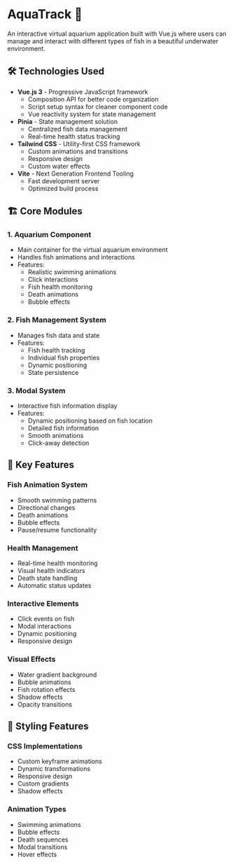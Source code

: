 # AquaTrack 🐠

An interactive virtual aquarium application built with Vue.js where users can manage and interact with different types of fish in a beautiful underwater environment.

## 🛠️ Technologies Used

- **Vue.js 3** - Progressive JavaScript framework
  - Composition API for better code organization
  - Script setup syntax for cleaner component code
  - Vue reactivity system for state management
- **Pinia** - State management solution
  - Centralized fish data management
  - Real-time health status tracking
- **Tailwind CSS** - Utility-first CSS framework
  - Custom animations and transitions
  - Responsive design
  - Custom water effects
- **Vite** - Next Generation Frontend Tooling
  - Fast development server
  - Optimized build process

## 🏗️ Core Modules

### 1. Aquarium Component
- Main container for the virtual aquarium environment
- Handles fish animations and interactions
- Features:
  - Realistic swimming animations
  - Click interactions
  - Fish health monitoring
  - Death animations
  - Bubble effects

### 2. Fish Management System
- Manages fish data and state
- Features:
  - Fish health tracking
  - Individual fish properties
  - Dynamic positioning
  - State persistence

### 3. Modal System
- Interactive fish information display
- Features:
  - Dynamic positioning based on fish location
  - Detailed fish information
  - Smooth animations
  - Click-away detection

## 🎯 Key Features

### Fish Animation System
- Smooth swimming patterns
- Directional changes
- Death animations
- Bubble effects
- Pause/resume functionality

### Health Management
- Real-time health monitoring
- Visual health indicators
- Death state handling
- Automatic status updates

### Interactive Elements
- Click events on fish
- Modal interactions
- Dynamic positioning
- Responsive design

### Visual Effects
- Water gradient background
- Bubble animations
- Fish rotation effects
- Shadow effects
- Opacity transitions

## 🎨 Styling Features

### CSS Implementations
- Custom keyframe animations
- Dynamic transformations
- Responsive design
- Custom gradients
- Shadow effects

### Animation Types
- Swimming animations
- Bubble effects
- Death sequences
- Modal transitions
- Hover effects
